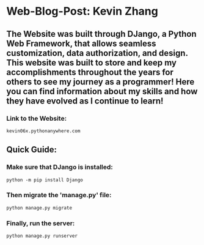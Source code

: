 # Web-Blog-Post: Kevin Zhang

## The Website was built through DJango, a Python Web Framework, that allows seamless customization, data authorization, and design. This website was built to store and keep my accomplishments throughout the years for others to see my journey as a programmer! Here you can find information about my skills and how they have evolved as I continue to learn!

### Link to the Website:

```
kevin06x.pythonanywhere.com
```

## Quick Guide:

### Make sure that DJango is installed:

```
python -m pip install Django
```

### Then migrate the 'manage.py' file:

```
python manage.py migrate
```

### Finally, run the server:

```
python manage.py runserver
```
